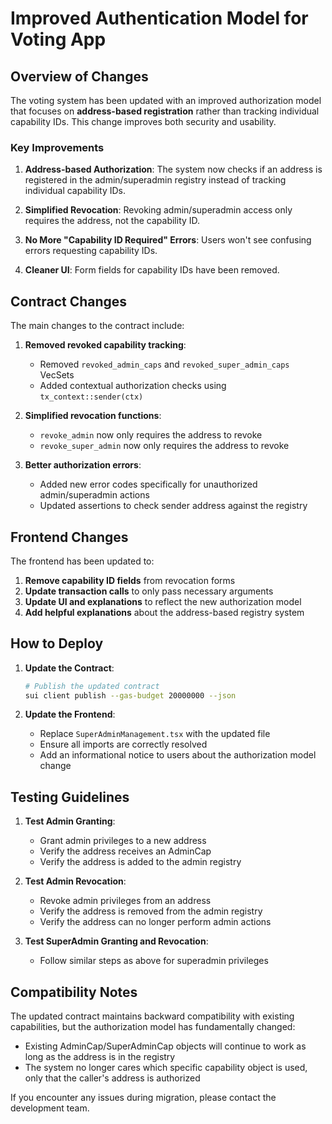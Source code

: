 # Improved Authentication Model for Voting App

## Overview of Changes

The voting system has been updated with an improved authorization model that focuses on **address-based registration** rather than tracking individual capability IDs. This change improves both security and usability.

### Key Improvements

1. **Address-based Authorization**: The system now checks if an address is registered in the admin/superadmin registry instead of tracking individual capability IDs.

2. **Simplified Revocation**: Revoking admin/superadmin access only requires the address, not the capability ID.

3. **No More "Capability ID Required" Errors**: Users won't see confusing errors requesting capability IDs.

4. **Cleaner UI**: Form fields for capability IDs have been removed.

## Contract Changes

The main changes to the contract include:

1. **Removed revoked capability tracking**:
   - Removed `revoked_admin_caps` and `revoked_super_admin_caps` VecSets
   - Added contextual authorization checks using `tx_context::sender(ctx)`

2. **Simplified revocation functions**:
   - `revoke_admin` now only requires the address to revoke
   - `revoke_super_admin` now only requires the address to revoke

3. **Better authorization errors**:
   - Added new error codes specifically for unauthorized admin/superadmin actions
   - Updated assertions to check sender address against the registry

## Frontend Changes

The frontend has been updated to:

1. **Remove capability ID fields** from revocation forms
2. **Update transaction calls** to only pass necessary arguments
3. **Update UI and explanations** to reflect the new authorization model
4. **Add helpful explanations** about the address-based registry system

## How to Deploy

1. **Update the Contract**:
   ```bash
   # Publish the updated contract
   sui client publish --gas-budget 20000000 --json
   ```

2. **Update the Frontend**:
   - Replace `SuperAdminManagement.tsx` with the updated file
   - Ensure all imports are correctly resolved
   - Add an informational notice to users about the authorization model change

## Testing Guidelines

1. **Test Admin Granting**:
   - Grant admin privileges to a new address
   - Verify the address receives an AdminCap
   - Verify the address is added to the admin registry

2. **Test Admin Revocation**:
   - Revoke admin privileges from an address
   - Verify the address is removed from the admin registry
   - Verify the address can no longer perform admin actions

3. **Test SuperAdmin Granting and Revocation**:
   - Follow similar steps as above for superadmin privileges

## Compatibility Notes

The updated contract maintains backward compatibility with existing capabilities, but the authorization model has fundamentally changed:

- Existing AdminCap/SuperAdminCap objects will continue to work as long as the address is in the registry
- The system no longer cares which specific capability object is used, only that the caller's address is authorized

If you encounter any issues during migration, please contact the development team. 